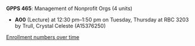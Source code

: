 **GPPS 465**: Management of Nonprofit Orgs (4 units)

- **A00** (Lecture) at 12:30 pm–1:50 pm on Tuesday, Thursday at RBC 3203 by Trull, Crystal Celeste (A15376250)

[Enrollment numbers over time](./GPPS465.tsv)
